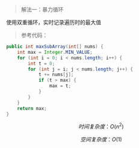 > 解法一：暴力循环

使用双重循环，实时记录遍历时的最大值

> 参考代码：

````````````````````java
public int maxSubArray(int[] nums) {
    int max = Integer.MIN_VALUE;
    for (int i = 0; i < nums.length; i++) {
        int t = 0;
        for (int j = i; j < nums.length; j++) {
            t += nums[j];
            if (t > max) {
                max = t;
            }
        }
    }
    return max;
}
````````````````````

$$
时间复杂度：O(n^2)
$$

$$
空间复杂度：O(1)
$$




